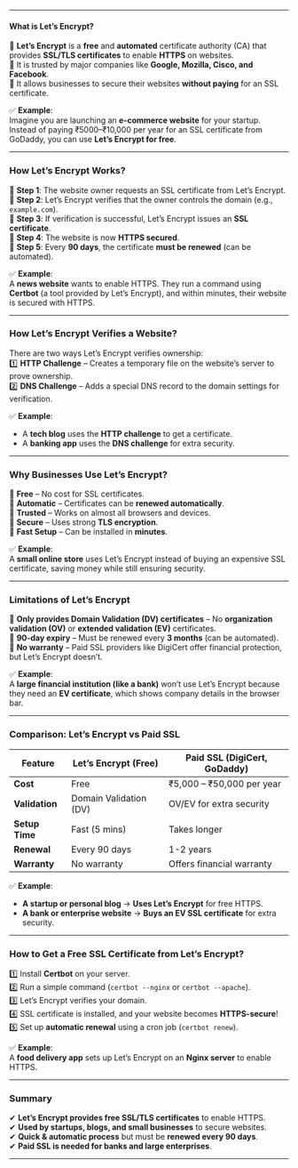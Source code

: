 
---


#### **What is Let’s Encrypt?**

🔹 **Let’s Encrypt** is a **free** and **automated** certificate authority (CA) that provides **SSL/TLS certificates** to enable **HTTPS** on websites.  
🔹 It is trusted by major companies like **Google, Mozilla, Cisco, and Facebook**.  
🔹 It allows businesses to secure their websites **without paying** for an SSL certificate.

✅ **Example**:  
Imagine you are launching an **e-commerce website** for your startup. Instead of paying ₹5000–₹10,000 per year for an SSL certificate from GoDaddy, you can use **Let’s Encrypt for free**.

---

### **How Let’s Encrypt Works?**

🔹 **Step 1**: The website owner requests an SSL certificate from Let’s Encrypt.  
🔹 **Step 2**: Let’s Encrypt verifies that the owner controls the domain (e.g., `example.com`).  
🔹 **Step 3**: If verification is successful, Let’s Encrypt issues an **SSL certificate**.  
🔹 **Step 4**: The website is now **HTTPS secured**.  
🔹 **Step 5**: Every **90 days**, the certificate **must be renewed** (can be automated).

✅ **Example**:  
A **news website** wants to enable HTTPS. They run a command using **Certbot** (a tool provided by Let’s Encrypt), and within minutes, their website is secured with HTTPS.

---

### **How Let’s Encrypt Verifies a Website?**

There are two ways Let’s Encrypt verifies ownership:  
1️⃣ **HTTP Challenge** – Creates a temporary file on the website’s server to prove ownership.  
2️⃣ **DNS Challenge** – Adds a special DNS record to the domain settings for verification.

✅ **Example**:

- A **tech blog** uses the **HTTP challenge** to get a certificate.
- A **banking app** uses the **DNS challenge** for extra security.

---

### **Why Businesses Use Let’s Encrypt?**

🔹 **Free** – No cost for SSL certificates.  
🔹 **Automatic** – Certificates can be **renewed automatically**.  
🔹 **Trusted** – Works on almost all browsers and devices.  
🔹 **Secure** – Uses strong **TLS encryption**.  
🔹 **Fast Setup** – Can be installed in **minutes**.

✅ **Example**:  
A **small online store** uses Let’s Encrypt instead of buying an expensive SSL certificate, saving money while still ensuring security.

---

### **Limitations of Let’s Encrypt**

🔹 **Only provides Domain Validation (DV) certificates** – No **organization validation (OV)** or **extended validation (EV)** certificates.  
🔹 **90-day expiry** – Must be renewed every **3 months** (can be automated).  
🔹 **No warranty** – Paid SSL providers like DigiCert offer financial protection, but Let’s Encrypt doesn’t.

✅ **Example**:  
A **large financial institution (like a bank)** won’t use Let’s Encrypt because they need an **EV certificate**, which shows company details in the browser bar.

---

### **Comparison: Let’s Encrypt vs Paid SSL**

|Feature|Let’s Encrypt (Free)|Paid SSL (DigiCert, GoDaddy)|
|---|---|---|
|**Cost**|Free|₹5,000 – ₹50,000 per year|
|**Validation**|Domain Validation (DV)|OV/EV for extra security|
|**Setup Time**|Fast (5 mins)|Takes longer|
|**Renewal**|Every 90 days|1-2 years|
|**Warranty**|No warranty|Offers financial warranty|

✅ **Example**:

- **A startup or personal blog** → **Uses Let’s Encrypt** for free HTTPS.
- **A bank or enterprise website** → **Buys an EV SSL certificate** for extra security.

---

### **How to Get a Free SSL Certificate from Let’s Encrypt?**

1️⃣ Install **Certbot** on your server.  
2️⃣ Run a simple command (`certbot --nginx` or `certbot --apache`).  
3️⃣ Let’s Encrypt verifies your domain.  
4️⃣ SSL certificate is installed, and your website becomes **HTTPS-secure**!  
5️⃣ Set up **automatic renewal** using a cron job (`certbot renew`).

✅ **Example**:  
A **food delivery app** sets up Let’s Encrypt on an **Nginx server** to enable HTTPS.

---

### **Summary**

✔ **Let’s Encrypt provides free SSL/TLS certificates** to enable HTTPS.  
✔ **Used by startups, blogs, and small businesses** to secure websites.  
✔ **Quick & automatic process** but must be **renewed every 90 days**.  
✔ **Paid SSL is needed for banks and large enterprises**.

---

